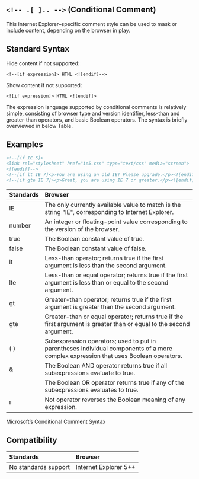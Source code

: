 ## `<!-- .[ ].. -->` (Conditional Comment)
This Internet Explorer–specific comment style can be used to mask or include content,
depending on the browser in play.

## Standard Syntax
Hide content if not supported:

`<!--[if expression]> HTML <![endif]-->`

Show content if not supported:

`<![if expression]> HTML <![endif]>`

The expression language supported by conditional comments is relatively simple, consisting
of browser type and version identifier, less-than and greater-than operators, and basic
Boolean operators. The syntax is briefly overviewed in below Table.


## Examples
```html
<!--[if IE 5]>
<link rel="stylesheet" href="ie5.css" type="text/css" media="screen">
<![endif]-->
<!--[if lt IE 7]<p>You are using an old IE! Please upgrade.</p><![endif]-->
<!--[if gte IE 7]><p>Great, you are using IE 7 or greater.</p><![endif]-->
```

| Standards                         | Browser
|:---------                       | :---                                                                                                                              |
| IE                              | The only currently available value to match is the string "IE", corresponding to Internet Explorer.                               |
| number                          | An integer or floating-point value corresponding to the version of the browser.                                                   |
| true                            | The Boolean constant value of true.                                                                                               |
| false                           | The Boolean constant value of false.                                                                                              |
| lt                              | Less-than operator; returns true if the first argument is less than the second argument.                                          |
| lte                             |   Less-than or equal operator; returns true if the first argument is less than or equal to the second argument.                   |
| gt                              |  Greater-than operator; returns true if the first argument is greater than the second argument.                                   |
| gte                             |  Greater-than or equal operator; returns true if the first argument is greater than or equal to the second argument.              |
| ( )                             | Subexpression operators; used to put in parentheses individual components of a more complex expression that uses Boolean operators.|
| &                               |   The Boolean AND operator returns true if all subexpressions evaluate to true.                                                   |
|                                 |The Boolean OR operator returns true if any of the subexpressions evaluates to true.                                               |
| !                               |    Not operator reverses the Boolean meaning of any  expression.                                                                  |

 Microsoft’s Conditional Comment Syntax    

 ## Compatibility
| Standards                                          | Browser
|:---------                                          |:--- 
|  No standards support                              |Internet Explorer 5++                                                                                              



